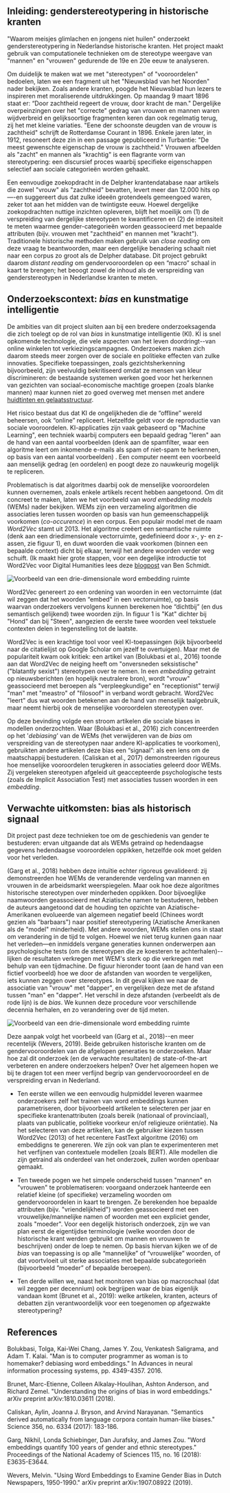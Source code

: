 ## Inleiding: genderstereotypering in historische kranten

"Waarom meisjes glimlachen en jongens niet huilen" onderzoekt genderstereotypering in Nederlandse historische kranten. Het project maakt gebruik van computationele technieken om de stereotype weergave van "mannen" en "vrouwen" gedurende de 19e en 20e eeuw te analyseren.

Om duidelijk te maken wat we met "stereotypen" of "vooroordelen" bedoelen, laten we een fragment uit het "Nieuwsblad van het Noorden" nader bekijken. Zoals andere kranten, poogde het Nieuwsblad hun lezers te inspireren met moraliserende uitdrukkingen. Op maandag 9 maart 1896 staat er: “Door zachtheid regeert de vrouw, door kracht de man." Dergelijke overpeinzingen over het "correcte" gedrag van vrouwen en mannen waren wijdverbreid en gelijksoortige fragmenten keren dan ook regelmatig terug, zij het met kleine variaties. "Eene der schoonste deugden van de vrouw is zachtheid" schrijft de Rotterdamse Courant in 1896. Enkele jaren later, in 1912, resoneert deze zin in een passage gepubliceerd in Turbantie: "De meest gewenschte eigenschap de vrouw is zachtheid." Vrouwen afbeelden als "zacht" en mannen als "krachtig" is een flagrante vorm van stereotypering: een discursief proces waarbij specifieke eigenschappen selectief aan sociale categorieën worden gehaakt.

Een eenvoudige zoekopdracht in de Delpher krantendatabase naar artikels die zowel "vrouw" als "zachtheid" bevatten, levert meer dan 12.000 hits op—-en suggereert dus dat zulke ideeën grotendeels gemeengoed waren, zeker tot aan het midden van de twintigste eeuw. Hoewel dergelijke zoekopdrachten nuttige inzichten opleveren, blijft het moeilijk om (1) de verspreiding van dergelijke stereotypen te kwantificeren en (2) de intensiteit te meten waarmee gender-categorieën worden geassocieerd met bepaalde attributen (bijv. vrouwen met "zachtheid" en mannen met "kracht"). Traditionele historische methoden maken gebruik van _close reading_ om deze vraag te beantwoorden, maar een dergelijke benadering schaalt niet naar een corpus zo groot als de Delpher database. Dit project gebruikt daarom _distant reading_ om gendervooroordelen op een “macro” schaal in kaart te brengen; het beoogt zowel de inhoud als de verspreiding van genderstereotypen in Nederlandse kranten te meten.

## Onderzoekscontext: _bias_ en kunstmatige intelligentie

De ambities van dit project sluiten aan bij een bredere onderzoeksagenda die zich toelegt op de rol van _bias_ in kunstmatige intelligentie (KI). KI is snel opkomende technologie, die vele aspecten van het leven doordringt--van online winkelen tot verkiezingscampagnes. Onderzoekers maken zich daarom steeds meer zorgen over de sociale en politieke effecten van zulke innovaties. Specifieke toepassingen, zoals gezichtsherkenning bijvoorbeeld, zijn veelvuldig bekritiseerd omdat ze mensen van kleur discrimineren: de bestaande systemen werken goed voor het herkennen van gezichten van sociaal-economische machtige groepen (zoals blanke mannen) maar kunnen niet zo goed overweg met mensen met andere [huidtinten en gelaatsstructuur](https://www.ted.com/talks/joy_buolamwini_how_i_m_fighting_bias_in_algorithms?language=en).

Het risico bestaat dus dat KI de ongelijkheden die de “offline” wereld beheersen, ook “online” repliceert. Hetzelfde geldt voor de reproductie van sociale vooroordelen. KI-applicaties zijn vaak gebaseerd op "Machine Learning", een techniek waarbij computers een bepaald gedrag "leren" aan de hand van een aantal voorbeelden (denk aan de spamfilter, waar een algoritme leert om inkomende e-mails als spam of niet-spam te herkennen, op basis van een aantal voorbeelden) . Een computer neemt een voorbeeld aan menselijk gedrag (en oordelen) en poogt deze zo nauwkeurig mogelijk te repliceren. 

Problematisch is dat algoritmes daarbij ook de menselijke vooroordelen kunnen overnemen, zoals enkele artikels recent hebben aangetoond. Om dit concreet te maken, laten we het voorbeeld van _word embedding models_ (WEMs) nader bekijken. WEMs zijn een verzameling algoritmen die associaties leren tussen woorden op basis van hun gemeenschappelijk voorkomen (_co-occurence_) in een corpus. Een populair model met de naam _Word2Vec_ stamt uit 2013. Het algoritme creëert een semantische ruimte (denk aan een driedimensionale vectorruimte, gedefinieerd door x-, y- en z-assen, zie figuur 1), en duwt woorden die vaak voorkomen (binnen een bepaalde context) dicht bij elkaar, terwijl het andere woorden verder weg schuift. (Ik maakt hier grote stappen, voor een degelijke introductie tot Word2Vec voor Digital Humanities lees deze [blogpost](http://bookworm.benschmidt.org/posts/2015-10-25-Word-Embeddings.html) van Ben Schmidt.

![Voorbeeld van een drie-dimensionale word embedding ruimte](./figures/figuur1.png)

Word2Vec genereert zo een ordening van woorden in een vectorruimte (dat wil zeggen dat het woorden “embed" in een vectorruimte), op basis waarvan onderzoekers vervolgens kunnen berekenen hoe “dichtbij” (en dus semantisch gelijkend) twee woorden zijn. In figuur 1 is  "Kat" dichter bij "Hond" dan bij "Steen", aangezien de eerste twee woorden veel tekstuele contexten delen in tegenstelling tot de laatste.

Word2Vec is een krachtige tool voor veel KI-toepassingen (kijk bijvoorbeeld naar de citatielijst op Google Scholar om jezelf te overtuigen). Maar met de populariteit kwam ook kritiek: een artikel van (Bolukbasi et al., 2016) toonde aan dat Word2Vec de neiging heeft om "onversneden seksistische" ("blatantly sexist") stereotypen over te nemen. In een _embedding_ getraint op nieuwsberichten (en hopelijk neutralere bron), wordt "vrouw" geassocieerd met beroepen als "verpleegkundige" en "receptionist" terwijl "man" met "meastro" of "filosoof" in verband wordt gebracht. Word2Vec "leert" dus wat woorden betekenen aan de hand van menselijk taalgebruik, maar neemt hierbij ook de menselijke vooroordelen stereotypen over.

Op deze bevinding volgde een stroom artikelen die sociale biases in modellen onderzochten. Waar (Bolukbasi et al., 2016) zich concentreerden op het '_debiasing_' van de WEMs (het verwijderen van de _bias_ om verspreiding van de stereotypen naar andere KI-applicaties te voorkomen), gebruikten andere artikelen deze bias een “signaal”: als een lens om de maatschappij bestuderen.  (Caliskan et al., 2017) demonstreerden rigoureus hoe menselijke vooroordelen terugkeren in associaties geleerd door WEMs. Zij vergeleken stereotypen afgeleid uit geaccepteerde psychologische tests (zoals de Implicit Association Test) met associaties tussen woorden in een _embedding_.

## Verwachte uitkomsten: bias als historisch signaal

Dit project past deze technieken toe om de geschiedenis van gender te bestuderen: ervan uitgaande dat als WEMs getraind op hedendaagse gegevens hedendaagse vooroordelen oppikken, hetzelfde ook moet gelden voor het verleden.

(Garg et al., 2018) hebben deze intuïtie echter rigoreus gevalideerd: zij demonstreerden hoe WEMs de veranderende verdeling van mannen en vrouwen in de arbeidsmarkt weerspiegelen. Maar ook hoe deze algoritmes historische stereotypen over minderheden oppikken. Door bijvoeglijke naamwoorden geassocieerd met Aziatische namen te bestuderen, hebben de auteurs aangetoond dat de houding ten opzichte van Aziatische-Amerikanen evolueerde van algemeen negatief beeld (Chinees wordt gezien als "barbaars") naar positief stereotypering (Aziatische Amerikanen als de "model" minderheid). Met andere woorden, WEMs stellen ons in staat om verandering in de tijd te volgen. Hoewel we niet terug kunnen gaan naar het verleden—en inmiddels vergane generaties kunnen onderwerpen aan psychologische tests (om de stereotypen die ze koesteren te achterhalen)--lijken de resultaten verkregen met WEM's sterk op die verkregen met behulp van een tijdmachine. De figuur hieronder toont (aan de hand van een fictief voorbeeld) hoe we door de afstanden van woorden te vergelijken, iets kunnen zeggen over stereotypes. In dit geval kijken we naar de associatie van "vrouw" met "dapper", en vergelijken deze met de afstand tussen "man" en "dapper". Het verschil in deze afstanden (verbeeldt als de rode lijn) is de _bias_. We kunnen deze procedure voor verschillende decennia herhalen, en zo verandering over de tijd meten.

![Voorbeeld van een drie-dimensionale word embedding ruimte](./figures/figuur_2_nl.png)


Deze aanpak volgt het voorbeeld van (Garg et al., 2018)--en meer recentelijk (Wevers, 2019). Beide gebruiken historische kranten om de gendervooroordelen van de afgelopen generaties te onderzoeken. Maar hoe zal dit onderzoek (en de verwachte resultaten) de state-of-the-art verbeteren en andere onderzoekers helpen? Over het algemeen hopen we bij te dragen tot een meer verfijnd begrip van gendervooroordeel en de verspreiding ervan in Nederland.

- Ten eerste willen we een eenvoudig hulpmiddel leveren waarmee onderzoekers zelf het trainen van word embeddings kunnen parametriseren, door bijvoorbeeld artikelen te selecteren per jaar en specifieke krantenattributen (zoals bereik (nationaal of provinciaal), plaats van publicatie, politieke voorkeur en/of religieuze oriëntatie). Na het selecteren van deze artikelen, kan de gebruiker kiezen tussen Word2Vec (2013) of het recentere FastText algoritme (2016) om embeddigns te genereren. We zijn ook van plan te experimenteren met het verfijnen van contextuele modellen (zoals BERT). Alle modellen die zijn getraind als onderdeel van het onderzoek, zullen worden openbaar gemaakt.

- Ten tweede pogen we het simpele onderscheid tussen "mannen" en "vrouwen" te problematiseren: voorgaand onderzoek hanteerde een relatief kleine (of specifieke) verzameling woorden om gendervooroordelen in kaart te brengen. Ze berekenden hoe bepaalde attributen (bijv. "vriendelijkheid") worden geassocieerd met een vrouwelijke/mannelijke namen of woorden met een expliciet gender, zoals "moeder". Voor een degelijk historisch onderzoek, zijn we van plan eerst de eigentijdse terminologie (welke woorden door de historische krant werden gebruikt om mannen en vrouwen te beschrijven) onder de loep te nemen. Op basis hiervan kijken we of de _bias_ van toepassing is op alle “mannelijke” of “vrouwelijke” woorden, of dat voortvloeit uit sterke associaties met bepaalde subcategorieën (bijvoorbeeld ”moeder” of bepaalde beroepen).

- Ten derde willen we, naast het monitoren van bias op macroschaal (dat wil zeggen per decennium) ook begrijpen waar de bias eigenlijk vandaan komt (Brunet et al., 2019): welke artikelen, kranten, acteurs of debatten zijn verantwoordelijk voor een toegenomen op afgezwakte stereotypering? 

## References

Bolukbasi, Tolga, Kai-Wei Chang, James Y. Zou, Venkatesh Saligrama, and Adam T. Kalai. "Man is to computer programmer as woman is to homemaker? debiasing word embeddings." In Advances in neural information processing systems, pp. 4349-4357. 2016.

Brunet, Marc-Etienne, Colleen Alkalay-Houlihan, Ashton Anderson, and Richard Zemel. "Understanding the origins of bias in word embeddings." arXiv preprint arXiv:1810.03611 (2018).	

Caliskan, Aylin, Joanna J. Bryson, and Arvind Narayanan. "Semantics derived automatically from language corpora contain human-like biases." Science 356, no. 6334 (2017): 183-186.

Garg, Nikhil, Londa Schiebinger, Dan Jurafsky, and James Zou. "Word embeddings quantify 100 years of gender and ethnic stereotypes." Proceedings of the National Academy of Sciences 115, no. 16 (2018): E3635-E3644.

Wevers, Melvin. "Using Word Embeddings to Examine Gender Bias in Dutch Newspapers, 1950-1990." arXiv preprint arXiv:1907.08922 (2019).


